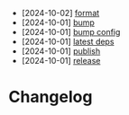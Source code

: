 - [2024-10-02] [format](https://github.com/RubricLab/config/commit/7faf99293ab87383fc4a53ad9bc6d0bb7c12d203)
- [2024-10-01] [bump](https://github.com/RubricLab/config/commit/8e6f1f2e8effd6a4b21696a30e05b2a931220a13)
- [2024-10-01] [bump config](https://github.com/RubricLab/config/commit/dde8d044e16b98baf4674756f2dc798684807c25)
- [2024-10-01] [latest deps](https://github.com/RubricLab/config/commit/5759ad02dd20013b91318ae1e95d1ce40ca26b2c)
- [2024-10-01] [publish](https://github.com/RubricLab/config/commit/f55215965bfd2328590d64127d55d7548a9fdbd0)
- [2024-10-01] [release](https://github.com/RubricLab/config/commit/88b03ec8b92580fd55c9873c2ec3092f03fea02e)
# Changelog

